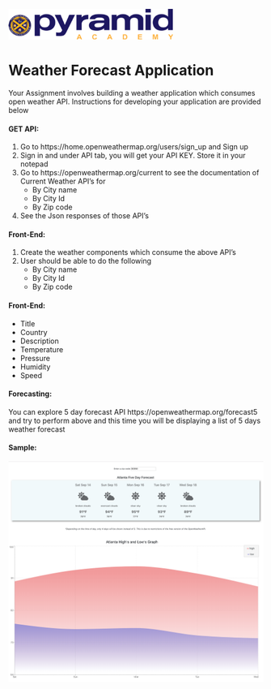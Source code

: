 
<img align="left" src="../../markdown_imgs/logo_with_name.png" height = 60></img>
<br>

<br>
<div>
    <img align="left" src="../../markdown_imgs/logo_round.png" height=70 />
    <h1>Weather Forecast Application</h1>
    Your Assignment involves building a weather application which consumes open weather API. Instructions for developing your application are provided below
    <h4>GET API:</h4>
    <ol>
        <li>Go to https://home.openweathermap.org/users/sign_up and Sign up</li>
        <li>Sign in and under API tab, you will get your API KEY. Store it in your notepad</li>
        <li>Go to https://openweathermap.org/current to see the documentation of Current
Weather API’s for
            <ul>
                <li>By City name</li>
                <li>By City Id</li>
                <li>By Zip code</li>
            </ul>
        </li>
        <li>See the Json responses of those API’s</li>
    </ol>
    <h4>Front-End:</h4>
    <ol>
        <li>Create the weather components which consume the above API’s</li>
        <li>User should be able to do the following
            <ul>
                <li>By City name</li>
                <li>By City Id</li>
                <li>By Zip code</li>
            </ul>
        </li>
    </ol>
    <h4>Front-End:</h4>
    <ul>
        <li>Title</li>
        <li>Country</li>
        <li>Description</li>
        <li>Temperature</li>
        <li>Pressure</li>
        <li>Humidity</li>
        <li>Speed</li>
    </ul>
    <h4>Forecasting:</h4>
    You can explore 5 day forecast API https://openweathermap.org/forecast5 and try to perform above and this time you will be displaying a list of 5 days weather forecast
    <br>
    <h4>Sample:</h4>
    <img align="left" src="markdown_imgs/weather_1.png"></img>
    <img align="left" src="markdown_imgs/weather_2.png"></img>
    <img align="left" src="../../markdown_imgs/footer.png"/>
</div>
